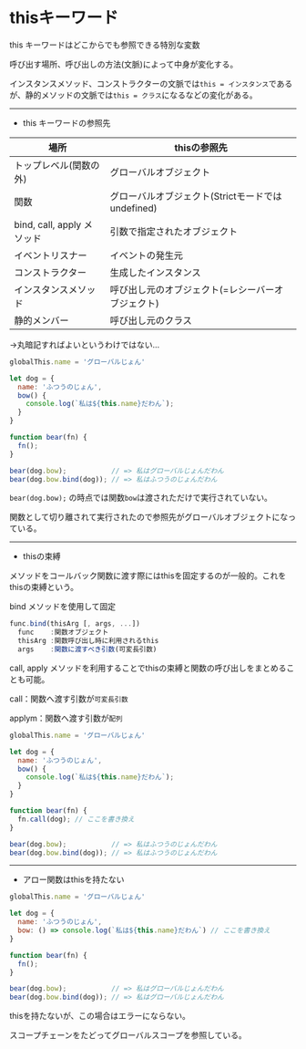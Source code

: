 # thisキーワード

this キーワードはどこからでも参照できる特別な変数

呼び出す場所、呼び出しの方法(文脈)によって中身が変化する。

インスタンスメソッド、コンストラクターの文脈では`this = インスタンス`であるが、静的メソッドの文脈では`this = クラス`になるなどの変化がある。

---

- this キーワードの参照先

| 場所 | thisの参照先 |
| --- | --- |
| トップレベル(関数の外) | グローバルオブジェクト |
| 関数 | グローバルオブジェクト(Strictモードではundefined) |
| bind, call, apply メソッド | 引数で指定されたオブジェクト |
| イベントリスナー | イベントの発生元 |
| コンストラクター | 生成したインスタンス |
| インスタンスメソッド | 呼び出し元のオブジェクト(=レシーバーオブジェクト) |
| 静的メンバー | 呼び出し元のクラス |

→丸暗記すればよいというわけではない…

```JavaScript
globalThis.name = 'グローバルじょん'

let dog = {
  name: 'ふつうのじょん',
  bow() {
    console.log(`私は${this.name}だわん`);
  }
}

function bear(fn) {
  fn();
}

bear(dog.bow);           // => 私はグローバルじょんだわん
bear(dog.bow.bind(dog)); // => 私はふつうのじょんだわん
```
`bear(dog.bow);` の時点では関数`bow`は渡されただけで実行されていない。

関数として切り離されて実行されたので参照先がグローバルオブジェクトになっている。

---

- thisの束縛

メソッドをコールバック関数に渡す際にはthisを固定するのが一般的。これをthisの束縛という。

bind メソッドを使用して固定
```JavaScript
func.bind(thisArg [, args, ...])
  func    :関数オブジェクト
  thisArg :関数呼び出し時に利用されるthis
  args    :関数に渡すべき引数(可変長引数)
```

call, apply メソッドを利用することでthisの束縛と関数の呼び出しをまとめることも可能。

call：関数へ渡す引数が`可変長引数`

applym：関数へ渡す引数が`配列`
```JavaScript
globalThis.name = 'グローバルじょん'

let dog = {
  name: 'ふつうのじょん',
  bow() {
    console.log(`私は${this.name}だわん`);
  }
}

function bear(fn) {
  fn.call(dog); // ここを書き換え
}

bear(dog.bow);           // => 私はふつうのじょんだわん
bear(dog.bow.bind(dog)); // => 私はふつうのじょんだわん
```

---

- アロー関数はthisを持たない

```JavaScript
globalThis.name = 'グローバルじょん'

let dog = {
  name: 'ふつうのじょん',
  bow: () => console.log(`私は${this.name}だわん`) // ここを書き換え
}

function bear(fn) {
  fn();
}

bear(dog.bow);           // => 私はグローバルじょんだわん
bear(dog.bow.bind(dog)); // => 私はグローバルじょんだわん
```
thisを持たないが、この場合はエラーにならない。

スコープチェーンをたどってグローバルスコープを参照している。
